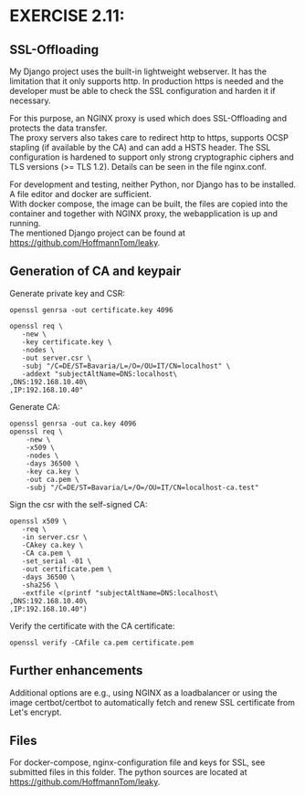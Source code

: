 # EXERCISE 2.11: 
## SSL-Offloading
My Django project uses the built-in lightweight webserver. It has the limitation that it only supports http.
In production https is needed and the developer must be able to check the SSL configuration and harden it if necessary.

For this purpose, an NGINX proxy is used which does SSL-Offloading and protects the data transfer.  
The proxy servers also takes care to redirect http to https, supports OCSP stapling (if available by the CA) and can add a HSTS header.
The SSL configuration is hardened to support only strong cryptographic ciphers and TLS versions (>= TLS 1.2).
Details can be seen in the file nginx.conf.

For development and testing, neither Python, nor Django has to be installed. A file editor and docker are sufficient.  
With docker compose, the image can be built, the files are copied into the container and together with NGINX proxy, the webapplication is up and running.  
The mentioned Django project can be found at https://github.com/HoffmannTom/leaky.

## Generation of CA and keypair
Generate private key and CSR:
 ``` 
openssl genrsa -out certificate.key 4096

openssl req \
	-new \
	-key certificate.key \
	-nodes \
	-out server.csr \
	-subj "/C=DE/ST=Bavaria/L=/O=/OU=IT/CN=localhost" \
	-addext "subjectAltName=DNS:localhost\
,DNS:192.168.10.40\
,IP:192.168.10.40"
``` 
Generate CA:
``` 
openssl genrsa -out ca.key 4096
openssl req \
	-new \
	-x509 \
	-nodes \
	-days 36500 \
	-key ca.key \
	-out ca.pem \
	-subj "/C=DE/ST=Bavaria/L=/O=/OU=IT/CN=localhost-ca.test"
 ``` 
Sign the csr with the self-signed CA: 
 ``` 
openssl x509 \
	-req \
	-in server.csr \
	-CAkey ca.key \
	-CA ca.pem \
	-set_serial -01 \
	-out certificate.pem \
	-days 36500 \
	-sha256 \
	-extfile <(printf "subjectAltName=DNS:localhost\
,DNS:192.168.10.40\
,IP:192.168.10.40")	
 ``` 

Verify the certificate with the CA certificate:
 ``` 
openssl verify -CAfile ca.pem certificate.pem
``` 
## Further enhancements
Additional options are e.g., using NGINX as a loadbalancer or using the image certbot/certbot to automatically fetch and renew SSL certificate from Let's encrypt.

## Files
For docker-compose, nginx-configuration file and keys for SSL, see submitted files in this folder.
The python sources are located at https://github.com/HoffmannTom/leaky.
